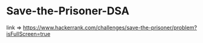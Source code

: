 # Save-the-Prisoner-DSA

link => https://www.hackerrank.com/challenges/save-the-prisoner/problem?isFullScreen=true

